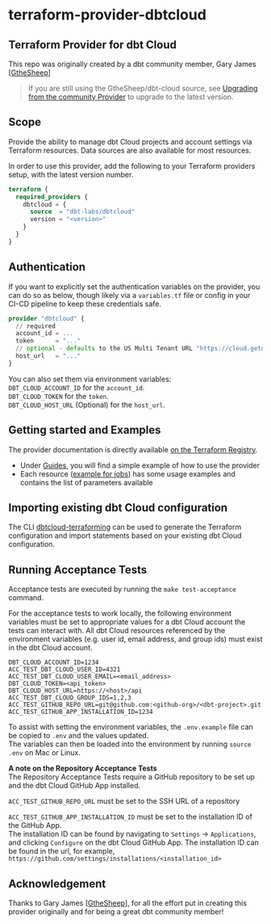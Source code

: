 # terraform-provider-dbtcloud

## Terraform Provider for dbt Cloud

This repo was originally created by a dbt community member, Gary James [[GtheSheep](https://github.com/GtheSheep)]

> If you are still using the GtheSheep/dbt-cloud source, see [Upgrading from the community Provider](UPGRADING_PROVIDER.md) to upgrade to the latest version.

## Scope

Provide the ability to manage dbt Cloud projects and account settings via Terraform resources.
Data sources are also available for most resources.

In order to use this provider, add the following to your Terraform providers
setup, with the latest version number.

```terraform
terraform {
  required_providers {
    dbtcloud = {
      source  = "dbt-labs/dbtcloud"
      version = "<version>"
    }
  }
}
```

## Authentication

If you want to explicitly set the authentication variables on the provider, you
can do so as below, though likely via a `variables.tf` file or config in your
CI-CD pipeline to keep these credentials safe.

```terraform
provider "dbtcloud" {
  // required
  account_id = ...
  token      = "..."
  // optional - defaults to the US Multi Tenant URL "https://cloud.getdbt.com/api"
  host_url   = "..."
}
```

You can also set them via environment variables:  
`DBT_CLOUD_ACCOUNT_ID` for the `account_id`.  
`DBT_CLOUD_TOKEN` for the `token`.  
`DBT_CLOUD_HOST_URL` (Optional) for the `host_url`.

## Getting started and Examples

The provider documentation is directly available [on the Terraform Registry](https://registry.terraform.io/providers/dbt-labs/dbtcloud/latest/docs).

- Under [Guides](https://registry.terraform.io/providers/dbt-labs/dbtcloud/latest/docs/guides/1_getting_started), you will find a simple example of how to use the provider
- Each resource ([example for jobs](https://registry.terraform.io/providers/dbt-labs/dbtcloud/latest/docs/resources/job)) has some usage examples and contains the list of parameters available

## Importing existing dbt Cloud configuration

The CLI [dbtcloud-terraforming](https://github.com/dbt-labs/dbtcloud-terraforming) can be used to generate the Terraform configuration and import statements based on your existing dbt Cloud configuration.

## Running Acceptance Tests

Acceptance tests are executed by running the `make test-acceptance` command.

For the acceptance tests to work locally, the following environment variables must be set to appropriate values
for a dbt Cloud account the tests can interact with. All dbt Cloud resources referenced by the environment variables
(e.g. user id, email address, and group ids) must exist in the dbt Cloud account.
```
DBT_CLOUD_ACCOUNT_ID=1234
ACC_TEST_DBT_CLOUD_USER_ID=4321
ACC_TEST_DBT_CLOUD_USER_EMAIL=<email_address>
DBT_CLOUD_TOKEN=<api_token>
DBT_CLOUD_HOST_URL=https://<host>/api
ACC_TEST_DBT_CLOUD_GROUP_IDS=1,2,3
ACC_TEST_GITHUB_REPO_URL=git@github.com:<github-org>/<dbt-project>.git
ACC_TEST_GITHUB_APP_INSTALLATION_ID=1234
```

To assist with setting the environment variables, the `.env.example` file can be copied to `.env` and the values updated.  
The variables can then be loaded into the environment by running `source .env` on Mac or Linux.

**A note on the Repository Acceptance Tests**  
The Repository Acceptance Tests require a GitHub repository to be set up and the dbt Cloud GitHub App installed.

`ACC_TEST_GITHUB_REPO_URL` must be set to the SSH URL of a repository

`ACC_TEST_GITHUB_APP_INSTALLATION_ID` must be set to the installation ID of the GitHub App.  
The installation ID can be found by navigating to `Settings` -> `Applications`, 
and clicking `Configure` on the dbt Cloud GitHub App. The installation ID can be found in the url, for example,
`https://github.com/settings/installations/<installation_id>`

## Acknowledgement

Thanks to Gary James [[GtheSheep](https://github.com/GtheSheep)], for all the effort put in creating this provider originally
and for being a great dbt community member!
